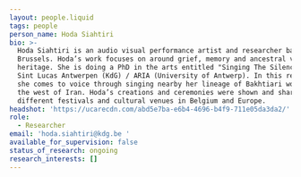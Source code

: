 ```yaml
---
layout: people.liquid
tags: people
person_name: Hoda Siahtiri
bio: >-
  Hoda Siahtiri is an audio visual performance artist and researcher based in
  Brussels. Hoda’s work focuses on around grief, memory and ancestral vocal
  heritage. She is doing a PhD in the arts entitled "Singing The Silences" at
  Sint Lucas Antwerpen (KdG) / ARIA (University of Antwerp). In this research,
  she comes to voice through singing nearby her lineage of Bakhtiari women in
  the west of Iran. Hoda’s creations and ceremonies were shown and shared in
  different festivals and cultural venues in Belgium and Europe.
headshot: 'https://ucarecdn.com/abd5e7ba-e6b4-4696-b4f9-711e05da3da2/'
role:
  - Researcher
email: 'hoda.siahtiri@kdg.be '
available_for_supervision: false
status_of_research: ongoing
research_interests: []
---
```


